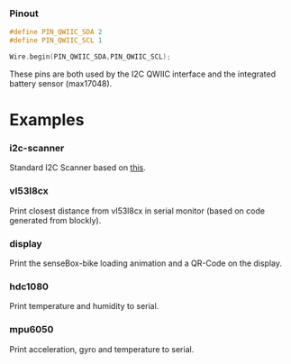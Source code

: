 ### Pinout
```cpp
#define PIN_QWIIC_SDA 2
#define PIN_QWIIC_SCL 1

Wire.begin(PIN_QWIIC_SDA,PIN_QWIIC_SCL);
```
These pins are both used by the I2C QWIIC interface and the integrated battery sensor (max17048).

# Examples
### i2c-scanner
Standard I2C Scanner based on [this](https://playground.arduino.cc/Main/I2cScanner/).

### vl53l8cx
Print closest distance from vl53l8cx in serial monitor (based on code generated from blockly).

### display
Print the senseBox-bike loading animation and a QR-Code on the display.

### hdc1080
Print temperature and humidity to serial.

### mpu6050
Print acceleration, gyro and temperature to serial.